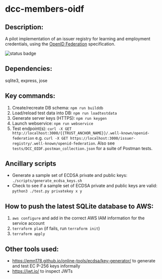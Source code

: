 # dcc-members-oidf

## Description:

A pilot implementation of an issuer registry for learning and employment credentials, using the [OpenID Federation](https://openid.net/specs/openid-federation-1_0.html) specification.

![status badge](https://github.com/digitalcredentials/dcc-members-oidf/actions/workflows/apitests.yml/badge.svg)

## Dependencies:

sqlite3, express, jose

## Key commands:

1. Create/recreate DB schema: `npm run builddb`
2. Load/reload test data into DB: `npm run loadtestdata`
3. Generate server keys (HTTPS): `npm run keygen`
4. Launch webservice: `npm run webservice`
5. Test endpoint(s): `curl -X GET http://localhost:3000/{{TRUST_ANCHOR_NAME}}/.well-known/openid-federation` e.g. `curl -X GET https://localhost:3000/issuer-registry/.well-known/openid-federation`. Also see `tests/DCC_OIDF.postman_collection.json` for a suite of Postman tests.

## Ancillary scripts

- Generate a sample set of ECDSA private and public keys: `./scripts/generate_ecdsa_keys.sh`
- Check to see if a sample set of ECDSA private and public keys are valid: `python3 ./test.py privatekey x y`

## How to push the latest SQLite database to AWS:

1. `aws configure` and add in the correct AWS IAM information for the service account
2. `terraform plan` (if fails, run `terraform init`)
3. `terraform apply`

## Other tools used:

- https://emn178.github.io/online-tools/ecdsa/key-generator/ to generate and test EC P-256 keys informally
- https://jwt.io/ to inspect JWTs